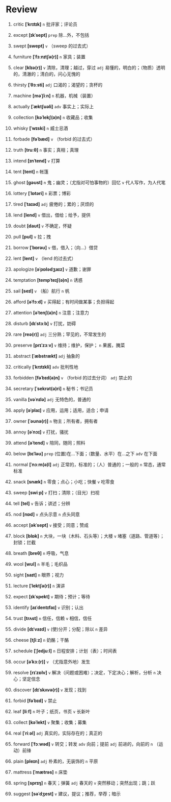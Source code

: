 # Review
1. critic **[ˈkrɪtɪk]** `n` 批评家；评论员

2. except **[ɪkˈsept]** `prep` 除...外，不包括

3. swept **[swept]** `v` （sweep 的过去式）

4. furniture **[ˈfɜːnɪtʃə(r)]** `n` 家具；装置

5. clear **[klɪə(r)]** `v` 清除，清理；越过，穿过 `adj` 易懂的，明白的；（物质）透明的，清澈的；清白的，问心无愧的

6. thirsty **[ˈθɜːsti]** `adj` 口渴的；渴望的；贪杯的

7. machine **[məˈʃiːn]** `n` 机器，机械（装置）

8. actually **[ˈæktʃuəli]** `adv` 事实上；实际上

9. collection **[kəˈlekʃ(ə)n]** `n` 收藏品；收集

10. whisky **[ˈwɪski]** `n` 威士忌酒

11. forbade **[fəˈbæd]** `v` （forbid 的过去式）

12. truth **[truːθ]** `n` 事实；真相；真理

13. intend **[ɪnˈtend]** `v` 打算

14. tent **[tent]** `n` 帐篷

15. ghost **[ɡəʊst]** `n` 鬼；幽灵；（尤指对可怕事物的）回忆 `v` 代人写作，为人代笔

16. lottery **[ˈlɒtəri]** `n` 彩票；博彩

17. tired **[ˈtaɪəd]** `adj` 疲倦的；累的；厌烦的

18. lend **[lend]** `v` 借出，借给；给予，提供

19. doubt **[daʊt]** `v` 不确定，怀疑

20. pull **[pʊl]** `v` 拉；拽

21. borrow **[ˈbɒrəʊ]** `v` 借，借入；（向...）借贷

22. lent **[lent]** `v` （lend 的过去式）

23. apologize **[əˈpɒlədʒaɪz]** `v` 道歉；谢罪

24. temptation **[tempˈteɪʃ(ə)n]** `n` 诱惑

25. sail **[seɪl]** `v` （船）航行 `n` 帆

26. afford **[əˈfɔːd]** `v` 买得起；有时间做某事；负担得起

27. attention **[əˈtenʃ(ə)n]** `n` 注意；注意力

28. disturb **[dɪˈstɜːb]** `v` 打扰，妨碍

29. rare **[reə(r)]** `adj` 三分熟；罕见的，不常发生的

30. preserve **[prɪˈzɜːv]** `v` 维持；维护，保护； `n` 果酱，腌菜

31. abstract **[ˈæbstrækt]** `adj` 抽象的

32. critically **[ˈkrɪtɪkli]** `adv` 批判性地

33. forbidden **[fəˈbɪd(ə)n]** `v` （forbid 的过去分词） `adj` 禁止的

34. secretary **[ˈsekrət(ə)ri]** `n` 秘书；书记员

35. vanilla **[vəˈnɪlə]** `adj` 无特色的，普通的

36. apply **[əˈplaɪ]** `v` 应用，运用；适用，适合；申请

37. owner **[ˈəʊnə(r)]** `n` 物主；所有者，拥有者

38. annoy **[əˈnɔɪ]** `v` 打扰，骚扰

39. attend **[əˈtend]** `v` 陪同，随同；照料

40. below **[bɪˈləʊ]** `prep` (位置)在...下面；（数量、水平）在...之下 `adv` 在下面

41. normal **[ˈnɔːm(ə)l]** `adj` 正常的，标准的；（人）普通的；一般的 `n` 常态，通常标准

42. snack **[snæk]** `n` 零食；点心；小吃；快餐 `v` 吃零食

43. sweep **[swiːp]** `v` 打扫；清除；（目光）扫视

44. tell **[tel]** `v` 告诉；讲述；分辨

45. nod **[nɒd]** `v` 点头示意 `n` 点头同意

46. accept **[əkˈsept]** `v` 接受；同意；赞成

47. block **[blɒk]** `n` 大块，一块（木料、石头等）；大楼 `v` 堵塞（道路、管道等）；封锁；拦截

48. breath **[breθ]** `n` 呼吸，气息

49. wool **[wʊl]** `n` 羊毛；毛织品

50. sight **[saɪt]** `n` 眼界；视力

51. lecture **[ˈlektʃə(r)]** `n` 演讲

52. expect **[ɪkˈspekt]** `v` 期待；预计；等待

53. identify **[aɪˈdentɪfaɪ]** `v` 识别；认出

54. trust **[trʌst]** `n` 信任，信赖 `v` 相信，信任

55. divide **[dɪˈvaɪd]** `v` (使)分开；分配；除以 `n` 差异

56. cheese **[tʃiːz]** `n` 奶酪；干酪

57. schedule **[ˈʃedjuːl]** `n` 日程安排；计划（表）；时间表

58. occur **[əˈkɜː(r)]** `v` （尤指意外地）发生

59. resolve **[rɪˈzɒlv]** `v` 解决（问题或困难）；决定，下定决心；解析，分析 `n` 决心；坚定信念

60. discover **[dɪˈskʌvə(r)]** `v` 发现；找到

61. forbid **[fəˈbɪd]** `v` 禁止

62. leaf **[liːf]** `n` 叶子；纸页，书页 `v` 长新叶

63. collect **[kəˈlekt]** `v` 聚集；收集；募集

64. real **[ˈriːəl]** `adj` 真实的，实际存在的；真正的

65. forward **[ˈfɔːwəd]** `v` 转交；转发 `adv` 向前；提前 `adj` 前进的，向前的 `n` （运动）前锋

66. plain **[pleɪn]** `adj` 朴素的，无装饰的 `n` 平原

67. mattress **[ˈmætrəs]** `n` 床垫

68. spring **[sprɪŋ]** `n` 春天；弹簧 `adj` 春天的 `v` 突然移动；突然出现；跳；跃

69. suggest **[səˈdʒest]** `v` 建议，提议；推荐，举荐；暗示

